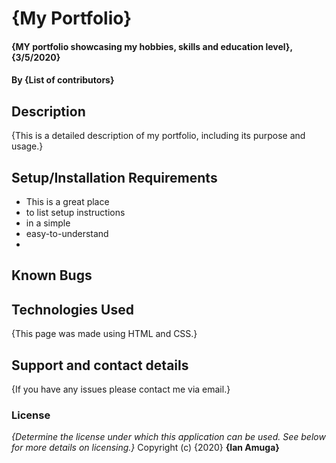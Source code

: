 # {My Portfolio}
#### {MY portfolio showcasing my hobbies, skills and education level}, {3/5/2020}
#### By **{List of contributors}**
## Description
{This is a detailed description of my portfolio, including its purpose and usage.}
## Setup/Installation Requirements
* This is a great place
* to list setup instructions
* in a simple
* easy-to-understand
* 
## Known Bugs
## Technologies Used
{This page was made using HTML and CSS.}
## Support and contact details
{If you have any issues please contact me via email.}
### License
*{Determine the license under which this application can be used.  See below for more details on licensing.}*
Copyright (c) {2020} **{Ian Amuga}**
